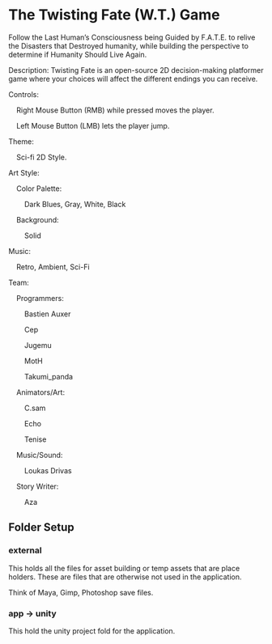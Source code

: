 # The Twisting Fate (W.T.) Game

Follow the Last Human’s Consciousness being Guided by F.A.T.E. to relive the Disasters that Destroyed humanity, while building the perspective to determine if Humanity Should Live Again.

Description: Twisting Fate is an open-source 2D decision-making platformer game where your choices will affect the different endings you can receive.

Controls:

&nbsp;&nbsp;&nbsp;&nbsp;Right Mouse Button (RMB) while pressed moves the player.

&nbsp;&nbsp;&nbsp;&nbsp;Left Mouse Button (LMB) lets the player jump.

Theme:

&nbsp;&nbsp;&nbsp;&nbsp;Sci-fi 2D Style.

Art Style:

&nbsp;&nbsp;&nbsp;&nbsp;Color Palette:

&nbsp;&nbsp;&nbsp;&nbsp;&nbsp;&nbsp;&nbsp;&nbsp;Dark Blues, Gray, White, Black
  
&nbsp;&nbsp;&nbsp;&nbsp;Background:
	
 &nbsp;&nbsp;&nbsp;&nbsp;&nbsp;&nbsp;&nbsp;&nbsp;Solid
 
Music:

&nbsp;&nbsp;&nbsp;&nbsp;Retro, Ambient, Sci-Fi

Team:

&nbsp;&nbsp;&nbsp;&nbsp;Programmers:

&nbsp;&nbsp;&nbsp;&nbsp;&nbsp;&nbsp;&nbsp;&nbsp;Bastien Auxer

&nbsp;&nbsp;&nbsp;&nbsp;&nbsp;&nbsp;&nbsp;&nbsp;Cep

&nbsp;&nbsp;&nbsp;&nbsp;&nbsp;&nbsp;&nbsp;&nbsp;Jugemu

&nbsp;&nbsp;&nbsp;&nbsp;&nbsp;&nbsp;&nbsp;&nbsp;MotH

&nbsp;&nbsp;&nbsp;&nbsp;&nbsp;&nbsp;&nbsp;&nbsp;Takumi_panda
    
&nbsp;&nbsp;&nbsp;&nbsp;Animators/Art:

&nbsp;&nbsp;&nbsp;&nbsp;&nbsp;&nbsp;&nbsp;&nbsp;C.sam

&nbsp;&nbsp;&nbsp;&nbsp;&nbsp;&nbsp;&nbsp;&nbsp;Echo

&nbsp;&nbsp;&nbsp;&nbsp;&nbsp;&nbsp;&nbsp;&nbsp;Tenise

&nbsp;&nbsp;&nbsp;&nbsp;Music/Sound:

&nbsp;&nbsp;&nbsp;&nbsp;&nbsp;&nbsp;&nbsp;&nbsp;Loukas Drivas

&nbsp;&nbsp;&nbsp;&nbsp;Story Writer:

&nbsp;&nbsp;&nbsp;&nbsp;&nbsp;&nbsp;&nbsp;&nbsp;Aza

## Folder Setup

### external

This holds all the files for asset building or temp assets that are place holders.
These are files that are otherwise not used in the application.

Think of Maya, Gimp, Photoshop save files.

### app -> unity

This hold the unity project fold for the application.
